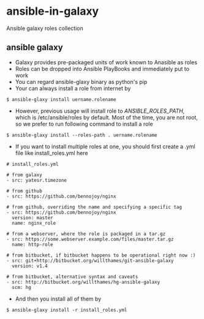 # ansible-in-galaxy
Ansible galaxy roles collection

## ansible galaxy
+ Galaxy provides pre-packaged units of work known to Anasible as roles
+ Roles can be dropped into Ansible PlayBooks and immediately put to work
+ You can regard ansible-glaxy binary as python's pip
+ Your can always install a role from internet by

```
$ ansible-glaxy install uername.rolename
```

+ However, previous usage will install role to *ANSIBLE_ROLES_PATH*, which is
/etc/ansible/roles by default. Most of the time, you are not root, so we prefer
to run following command to install a role

```
$ ansible-glaxy install --roles-path . uername.rolename
```

+ If you want to install multiple roles at one, you should first create a .yml file
like install_roles.yml here

```
# install_roles.yml

# from galaxy
- src: yatesr.timezone

# from github
- src: https://github.com/bennojoy/nginx

# from github, overriding the name and specifying a specific tag
- src: https://github.com/bennojoy/nginx
  version: master
  name: nginx_role

# from a webserver, where the role is packaged in a tar.gz
- src: https://some.webserver.example.com/files/master.tar.gz
  name: http-role

# from bitbucket, if bitbucket happens to be operational right now :)
- src: git+http://bitbucket.org/willthames/git-ansible-galaxy
  version: v1.4

# from bitbucket, alternative syntax and caveats
- src: http://bitbucket.org/willthames/hg-ansible-galaxy
  scm: hg
  ```

+ And then you install all of them by

```
$ ansible-glaxy install -r install_roles.yml
```
